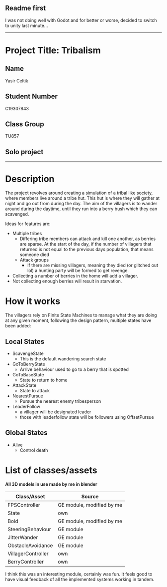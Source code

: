 ## Readme first

I was not doing well with Godot and for better or worse, decided to switch to unity last minute...

---

# Project Title: Tribalism

## Name
Yasir Celtik

## Student Number
C19307843

## Class Group
TU857

## Solo project

---

# Description

The project revolves around creating a simulation of
a tribal like society, where members live around a tribe hut.
This hut is where they will gather at night and go out
from during the day.
The aim of the villagers is to wander around during
the daytime, until they run into a berry bush which they can scavenged.

Ideas for features are:
- Multiple tribes
  - Differing tribe members can attack and kill one another, as berries are sparse. At the start of the day, if the number of villagers that returned is not equal to the previous days population, that means someone died
  - Attack groups
    - If there are missing villagers, meaning they died (or glitched out lol) a hunting party will be formed to get revenge.
- Collecting a number of berries in the home will add a villager.
- Not collecting enough berries will result in starvation.

# How it works

The villagers rely on Finite State Machines to manage what they are doing at any given moment, following the design pattern, multiple states have been added:

## Local States
- ScavengeState
  - This is the default wandering search state
- GoToBerryState
  - Arrive behaviour used to go to a berry that is spotted
- GoToBaseState
  - State to return to home
- AttackState
  - State to attack
- NearestPursue
  - Pursue the nearest enemy tribesperson
- LeaderFollow
  - a villager will be designated leader
  - those with leaderfollow state will be followers using OffsetPursue

## Global States
- Alive
  - Control death

# List of classes/assets

**All 3D models in use made by me in blender**

| Class/Asset | Source |
| - | - |
| FPSController | GE module, modified by me|
| State | own |
| Boid | GE module, modified by me|
| SteeringBehaviour | GE module |
| JitterWander | GE module |
| ObstacleAvoidance | GE module |
|VillagerController| own |
|BerryController| own |

I think this was an interesting module, certainly was fun. It feels good to have visual feedback of all the implemented systems working in tandem.